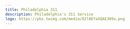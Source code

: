 ```yaml
---
title: Philadelphia 311
description: Philadelphia's 311 Service
logo: https://pbs.twimg.com/media/D2l0EYaXQAE309u.png
---
```

